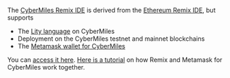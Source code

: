 The [CyberMiles Remix IDE](http://remix.cybermiles.io) is derived from the [Ethereum Remix IDE](http://remix.ethereum.org), but supports 

* The [Lity language](https://www.litylang.org/) on CyberMiles
* Deployment on the CyberMiles testnet and mainnet blockchains
* The [Metamask wallet for CyberMiles](https://github.com/CyberMiles/travis-extension/blob/travis/dist/chrome.crx)

You can [access it here](http://remix.cybermiles.io). [Here is a tutorial](https://lity.readthedocs.io/en/latest/integrate-cybermiles-remix-metamask.html) on how Remix and Metamask for CyberMiles work together.

